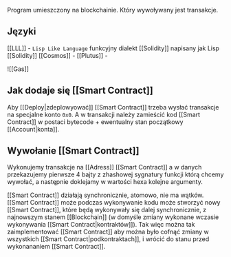Program umieszczony na blockchainie. Który wywoływany jest transakcje.

## Języki
[[LLL]] - `Lisp Like Language`  funkcyjny dialekt [[Solidity]] napisany jak Lisp
[[Solidity]]
[[Cosmos]] - 
[[Plutus]] - 

![[Gas]]

## Jak dodaje się [[Smart Contract]]

Aby [[Deploy|zdeplowyować]] [[Smart Contract]] trzeba wysłać transakcje na specjalne konto `0x0`.
A w transakcji należy zamieścić kod [[Smart Contract]] w postaci bytecode + ewentualny stan początkowy [[Account|konta]].

## Wywołanie [[Smart Contract]]
 Wykonujemy transakcje na [[Adress]] [[Smart Contract]] a w danych przekazujemy pierwsze 4 bajty z zhashowej sygnatury funkcji którą chcemy wywołać, a następnie doklejamy w wartości hexa kolejne argumenty. 
 
 [[Smart Contract]] działają synchronicznie, atomowo, nie ma wątków. [[Smart Contract]] może podczas wykonywanie kodu może stworzyć nowy [[Smart Contract]], które będą wykonywały się dalej synchronicznie, z najnowszym stanem [[Blockchain]] (w domyśle zmiany wykonane wczasie wykonywania [[Smart Contract|kontraktów]]). Tak więc można tak zaimplementować [[Smart Contract]] aby można było cofnąć zmiany w wszystkich [[Smart Contract|podkontraktach]], i wrócić do stanu przed wykonananiem [[Smart Contract]]. 